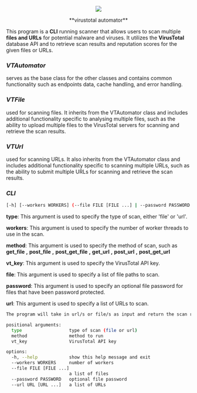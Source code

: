 <p align="center">
    <img src="https://user-images.githubusercontent.com/50721644/212086526-2fdd00bb-057d-44b5-afcf-9143c1dd78af.png" />
    <p align="center"> **virustotal automator** </p>
</p>







This program is a **CLI** running scanner that allows users to scan multiple **files and URLs** for potential malware and viruses. It utilizes the **VirusTotal** database API and to retrieve scan results and reputation scores for the given files or URLs.

### *VTAutomator* 
serves as the base class for the other classes and contains common functionality such as endpoints data, cache handling, and error handling.

### *VTFile*
used for scanning files. It inherits from the VTAutomator class and includes additional functionality specific to analysing multiple files, such as the ability to upload multiple files to the VirusTotal servers for scanning and retrieve the scan results.

### *VTUrl*
used for scanning URLs. It also inherits from the VTAutomator class and includes additional functionality specific to scanning multiple URLs, such as the ability to submit multiple URLs for scanning and retrieve the scan results.

### *CLI*
```bash
[-h] [--workers WORKERS] (--file FILE [FILE ...] | --password PASSWORD | --url URL [URL ...]) type method [vt_key]
```

**type**:  This argument is used to specify the type of scan, either 'file' or 'url'.

**workers**:  This argument is used to specify the number of worker threads to use in the scan.

**method**:  This argument is used to specify the method of scan, such as **get_file** **,** **post_file** **,** 
**post_get_file** **,** **get_url** **,** **post_url** **,** **post_get_url**

**vt_key**:  This argument is used to specify the VirusTotal API key.

**file**:  This argument is used to specify a list of file paths to scan.

**password**:  This argument is used to specify an optional file password for files that have been password protected.

**url**:  This argument is used to specify a list of URLs to scan.


```bash
The program will take in url/s or file/s as input and return the scan results from the VirusTotal database

positional arguments:
  type                  type of scan (file or url)
  method                method to run
  vt_key                VirusTotal API key

options:
  -h, --help            show this help message and exit
  --workers WORKERS     number of workers
  --file FILE [FILE ...]
                        a list of files
  --password PASSWORD   optional file password
  --url URL [URL ...]   a list of URLs
  ```



